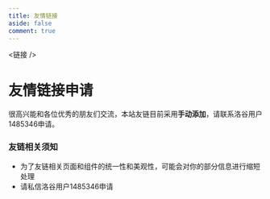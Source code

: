 ```yaml
---
title: 友情链接
aside: false
comment: true
---
```


<script setup>
import Link from "@/views/Link.vue";
</script>

<链接 />

# 友情链接申请

很高兴能和各位优秀的朋友们交流，本站友链目前采用**手动添加**，请联系洛谷用户1485346申请。

### 友链相关须知

- 为了友链相关页面和组件的统一性和美观性，可能会对你的部分信息进行缩短处理
- 请私信洛谷用户1485346申请
